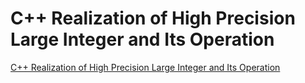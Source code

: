 # C++ Realization of High Precision Large Integer and Its Operation
[C++ Realization of High Precision Large Integer and Its Operation](https://aiwithcloud.com/2022/09/19/c_realization_of_high_precision_large_integer_and_its_operation/)